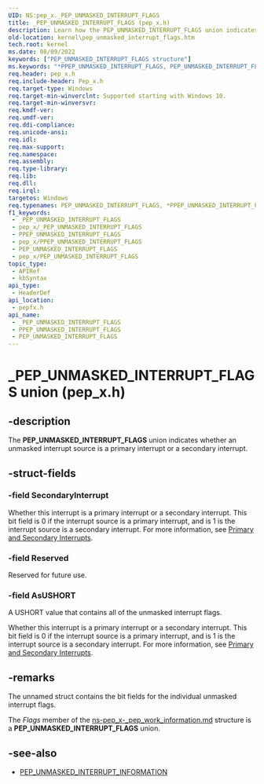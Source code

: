 ```yaml
---
UID: NS:pep_x._PEP_UNMASKED_INTERRUPT_FLAGS
title: _PEP_UNMASKED_INTERRUPT_FLAGS (pep_x.h)
description: Learn how the PEP_UNMASKED_INTERRUPT_FLAGS union indicates whether an unmasked interrupt source is a primary interrupt or a secondary interrupt.
old-location: kernel\pep_unmasked_interrupt_flags.htm
tech.root: kernel
ms.date: 08/09/2022
keywords: ["PEP_UNMASKED_INTERRUPT_FLAGS structure"]
ms.keywords: "*PPEP_UNMASKED_INTERRUPT_FLAGS, PEP_UNMASKED_INTERRUPT_FLAGS, PEP_UNMASKED_INTERRUPT_FLAGS union [Kernel-Mode Driver Architecture], _PEP_UNMASKED_INTERRUPT_FLAGS, kernel.pep_unmasked_interrupt_flags, pepfx/PEP_UNMASKED_INTERRUPT_FLAGS"
req.header: pep_x.h
req.include-header: Pep_x.h
req.target-type: Windows
req.target-min-winverclnt: Supported starting with Windows 10.
req.target-min-winversvr: 
req.kmdf-ver: 
req.umdf-ver: 
req.ddi-compliance: 
req.unicode-ansi: 
req.idl: 
req.max-support: 
req.namespace: 
req.assembly: 
req.type-library: 
req.lib: 
req.dll: 
req.irql: 
targetos: Windows
req.typenames: PEP_UNMASKED_INTERRUPT_FLAGS, *PPEP_UNMASKED_INTERRUPT_FLAGS
f1_keywords:
 - _PEP_UNMASKED_INTERRUPT_FLAGS
 - pep_x/_PEP_UNMASKED_INTERRUPT_FLAGS
 - PPEP_UNMASKED_INTERRUPT_FLAGS
 - pep_x/PPEP_UNMASKED_INTERRUPT_FLAGS
 - PEP_UNMASKED_INTERRUPT_FLAGS
 - pep_x/PEP_UNMASKED_INTERRUPT_FLAGS
topic_type:
 - APIRef
 - kbSyntax
api_type:
 - HeaderDef
api_location:
 - pepfx.h
api_name:
 - _PEP_UNMASKED_INTERRUPT_FLAGS
 - PPEP_UNMASKED_INTERRUPT_FLAGS
 - PEP_UNMASKED_INTERRUPT_FLAGS
---
```


# _PEP_UNMASKED_INTERRUPT_FLAGS union (pep_x.h)

## -description

The **PEP_UNMASKED_INTERRUPT_FLAGS** union indicates whether an unmasked interrupt source is a primary interrupt or a secondary interrupt.

## -struct-fields

### -field SecondaryInterrupt

Whether this interrupt is a primary interrupt or a secondary interrupt. This bit field is 0 if the interrupt source is a primary interrupt, and is 1 is the interrupt source is a secondary interrupt. For more information, see [Primary and Secondary Interrupts](/windows-hardware/drivers/gpio/primary-and-secondary-interrupts).

### -field Reserved

Reserved for future use.

### -field AsUSHORT

A USHORT value that contains all of the unmasked interrupt flags.

Whether this interrupt is a primary interrupt or a secondary interrupt. This bit field is 0 if the interrupt source is a primary interrupt, and is 1 is the interrupt source is a secondary interrupt. For more information, see [Primary and Secondary Interrupts](/windows-hardware/drivers/gpio/primary-and-secondary-interrupts).

## -remarks

The unnamed struct contains the bit fields for the individual unmasked interrupt flags.

The *Flags* member of the [ns-pep_x-_pep_work_information.md](../pepfx/ns-pepfx-_pep_unmasked_interrupt_information.md) structure is a **PEP_UNMASKED_INTERRUPT_FLAGS** union.

## -see-also

- [PEP_UNMASKED_INTERRUPT_INFORMATION](../pepfx/ns-pepfx-_pep_unmasked_interrupt_information.md)
